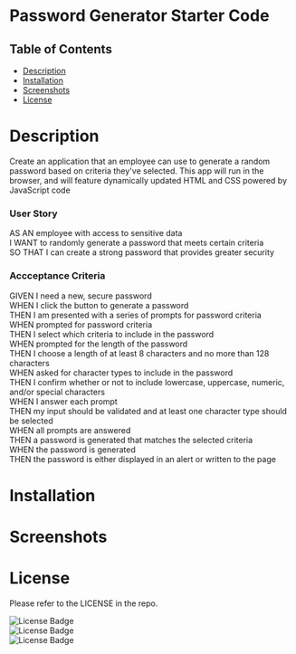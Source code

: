 # Password Generator Starter Code

## Table of Contents
- [Description](#Description)
- [Installation](#Installation)
- [Screenshots](#Screenshots)
- [License](#License)

# Description
Create an application that an employee can use to generate a random password based on criteria they've selected. This app will run in the browser, and will feature dynamically updated HTML and CSS powered by JavaScript code 
### User Story
AS AN employee with access to sensitive data<br/>
I WANT to randomly generate a password that meets certain criteria<br/>
SO THAT I can create a strong password that provides greater security<br/>
### Accceptance Criteria
GIVEN I need a new, secure password<br/>
WHEN I click the button to generate a password<br/>
THEN I am presented with a series of prompts for password criteria<br/>
WHEN prompted for password criteria<br/>
THEN I select which criteria to include in the password<br/>
WHEN prompted for the length of the password<br/>
THEN I choose a length of at least 8 characters and no more than 128 characters<br/>
WHEN asked for character types to include in the password<br/>
THEN I confirm whether or not to include lowercase, uppercase, numeric, and/or special characters<br/>
WHEN I answer each prompt<br/>
THEN my input should be validated and at least one character type should be selected<br/>
WHEN all prompts are answered<br/>
THEN a password is generated that matches the selected criteria<br/>
WHEN the password is generated<br/>
THEN the password is either displayed in an alert or written to the page<br/>
# Installation <br/>

# Screenshots <br/>

# License<br/>
Please refer to the LICENSE in the repo.

![License Badge](https://img.shields.io/badge/JavaScript-JS-blue) <br/>
![License Badge](https://img.shields.io/badge/HTML-HTML-blue)<br/>
![License Badge](https://img.shields.io/badge/CSS-CSS-blue) <br/>

